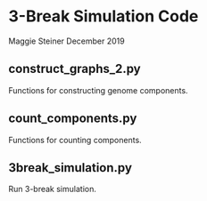 # 3-Break Simulation Code

Maggie Steiner
December 2019

## construct_graphs_2.py
Functions for constructing genome components.

## count_components.py
Functions for counting components.

## 3break_simulation.py
Run 3-break simulation.
